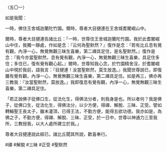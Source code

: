 （五〇一）

如是我聞：

一時，佛住王舍城迦蘭陀竹園。爾時，尊者大目揵連在王舍城耆闍崛山中。

爾時，尊者大目揵連告諸比丘：「一時，世尊住王舍城迦蘭陀竹園。我於此耆闍崛山中住，我獨一靜處，作如是念：『云何為聖默然？』復作是念：『若有比丘息有覺有觀，內淨一心，無覺無觀三昧生喜樂，第二禪具足住，是名聖默然。』復作是念：『我今亦當聖默然，息有覺有觀，內淨一心，無覺無觀三昧生喜樂，具足住多住；多住已，復有覺有觀心起。』爾時，世尊知我心念，於竹園精舍沒，於耆闍崛山中現於我前，語我言：『目揵連！汝當聖默然，莫生放逸。』我聞世尊說已，即復離有覺有觀，內淨一心，無覺無觀三昧生喜樂，第二禪具足住。如是再三，佛亦再三教我：『汝當聖默然，莫放逸。』我即復息有覺有觀，內淨一心，無覺無觀三昧生喜樂，第二禪具足住。

「若正說佛子從佛口生，從法化生，得佛法分者，則我身是也。所以者何？我是佛子，從佛口生，從法化生，得佛法分，以少方便，得禪、解脫、三昧、正受。譬如轉輪聖王長太子，雖未灌頂，已得王法，不勤方便，能得五欲功德。我亦如是，為佛之子，不勤方便，得禪、解脫、三昧、正受，於一日中，世尊以神通力三至我所，三教授我，以大人處所建立於我。」

尊者大目揵連說此經已，諸比丘聞其所說，歡喜奉行。





#禪
#解脫
#三昧
#正受
#聖默然
